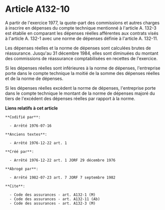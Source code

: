 # Article A132-10

A partir de l'exercice 1977, la quote-part des commissions et autres charges à inscrire en dépenses du compte technique
mentionné à l'article A. 132-3 est établie en comparant les dépenses réelles afférentes aux contrats visés à l'article A.
132-1 avec une norme de dépenses définie à l'article A. 132-11.

Les dépenses réelles et la norme de dépenses sont calculées brutes de réassurance. Jusqu'au 31 décembre 1984, elles sont
diminuées du montant des commissions de réassurance comptabilisées en recettes de l'exercice.

Si les dépenses réelles sont inférieures à la norme de dépenses, l'entreprise porte dans le compte technique la moitié de la
somme des dépenses réelles et de la norme de dépenses.

Si les dépenses réelles excèdent la norme de dépenses, l'entreprise porte dans le compte technique le montant de la norme de
dépenses majoré du tiers de l'excédent des dépenses réelles par rapport à la norme.

**Liens relatifs à cet article**

	**Codifié par**:

	  - Arrêté 1976-07-16

	**Anciens textes**:

	  - Arrêté 1976-12-22 art. 1

	**Créé par**:

	  - Arrêté 1976-12-22 art. 1 JORF 29 décembre 1976

	**Abrogé par**:

	  - Arrêté 1982-07-23 art. 7 JORF 7 septembre 1982

	**Cite**:

	  - Code des assurances - art. A132-1 (M)
	  - Code des assurances - art. A132-11 (Ab)
	  - Code des assurances - art. A132-3 (M)
